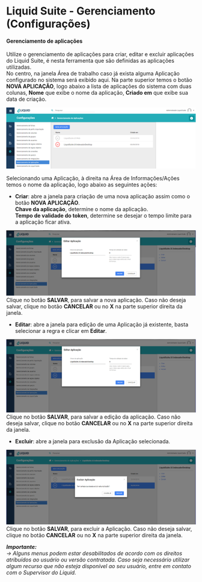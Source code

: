 # Liquid Suite - Gerenciamento (Configurações)


#### Gerenciamento de aplicações
Utilize o gerenciamento de aplicações para criar, editar e excluir aplicações do Liquid Suite, é nesta ferramenta que são definidas as aplicações utilizadas.  
No centro, na janela Área de trabalho caso já exista alguma Aplicação configurado no sistema será exibido aqui. Na parte superior temos o botão **NOVA APLICAÇÃO**, logo abaixo a lista de aplicações do sistema com duas colunas, **Nome** que exibe o nome da aplicação, **Criado em** que exibe sua data de criação.  

![Gerenciamento de aplicação](img/0105.png)  

Selecionando uma Aplicação, à direita na Área de Informações/Ações temos o nome da aplicação, logo abaixo as seguintes ações:  

* **Criar**: abre a janela para criação de uma nova aplicação assim como o botão **NOVA APLICAÇÃO**.  
**Chave da aplicação**, determine o nome da aplicação.  
**Tempo de validade do token**, determine se desejar o tempo limite para a aplicação ficar ativa.  

![Criar aplicação](img/0106.png)
Clique no botão **SALVAR**, para salvar a nova aplicação. Caso não deseja salvar, clique no botão **CANCELAR** ou no **X** na parte superior direita da janela.  

* **Editar**: abre a janela para edição de uma Aplicação já existente, basta selecionar a regra e clicar em **Editar**.  

![Editar aplicação](img/0107.png)
Clique no botão **SALVAR**, para salvar a edição da aplicação. Caso não deseja salvar, clique no botão **CANCELAR** ou no **X** na parte superior direita da janela.


* **Excluir**: abre a janela para exclusão da Aplicação selecionada.

![Excluir aplicação](img/0108.png)  
Clique no botão **SALVAR**, para excluir a Aplicação. Caso não deseja salvar, clique no botão **CANCELAR** ou no **X** na parte superior direita da janela.  

***Importante:***   
*→ Alguns menus podem estar desabilitados de acordo com os direitos atribuídos ao usuário ou versão contratada. Caso seja necessário utilizar algum recurso que não esteja disponível ao seu usuário, entre em contato com o Supervisor do Liquid.*